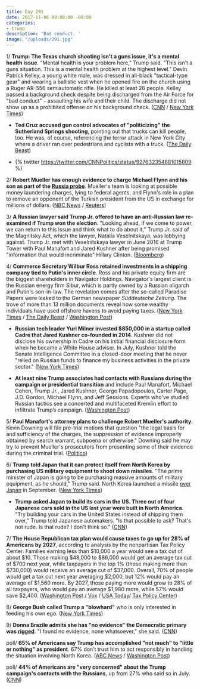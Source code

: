 ```yaml
---
title: Day 291
date: 2017-11-06 09:00:00 -08:00
categories:
- trump
description: 'Bad conduct. '
image: "/uploads/291.jpg"
---
```


1/ **Trump: The Texas church shooting isn't a guns issue, it's a mental health issue**. "Mental health is your problem here," Trump said. "This isn't a guns situation. This is a mental health problem at the highest level." Devin Patrick Kelley, a young white male, was dressed in all-black "tactical-type gear" and wearing a ballistic vest when he opened fire on the church using a Ruger AR-556 semiautomatic rifle. He killed at least 26 people. Kelley passed a background check despite being discharged from the Air Force for "bad conduct" – assaulting his wife and their child. The discharge did not show up as a prohibited offense on his background check. ([CNN](http://www.cnn.com/2017/11/05/politics/trump-texas-shooting-act-evil/index.html) / [New York Times](https://www.nytimes.com/2017/11/05/us/church-shooting-texas.html))

* **Ted Cruz accused gun control advocates of "politicizing" the Sutherland Springs shooting**, pointing out that trucks can kill people, too. He was, of course, referencing the terror attack in New York City where a driver ran over pedestrians and cyclists with a truck. ([The Daily Beast](https://www.thedailybeast.com/ted-cruz-trucks-can-also-kill-people))

* {% twitter https://twitter.com/CNNPolitics/status/927632354881015809 %}

2/ **Robert Mueller has enough evidence to charge Michael Flynn and his son as part of the <a href="{{ site.baseurl }}/trump-russia-investigation/">Russia probe</a>**. Mueller's team is looking at possible money laundering charges, lying to federal agents, and Flynn's role in a plan to remove an opponent of the Turkish president from the US in exchange for millions of dollars. ([NBC News](https://www.nbcnews.com/news/us-news/mueller-has-enough-evidence-bring-charges-flynn-investigation-n817666) / [Reuters](https://www.reuters.com/article/us-usa-trump-russia-mueller/special-counsel-mueller-has-enough-evidence-to-charge-flynn-son-nbc-idUSKBN1D50VE))

3/ **A Russian lawyer said Trump Jr. offered to have an anti-Russian law re-examined if Trump won the election**. "Looking ahead, if we come to power, we can return to this issue and think what to do about it," Trump Jr. said of the Magnitsky Act, which the lawyer, Natalia Veselnitskaya, was lobbying against. Trump Jr. met with Veselnitskaya lawyer in June 2016 at Trump Tower with Paul Manafort and Jared Kushner after being promised "information that would incriminate" Hillary Clinton. ([Bloomberg](https://www.bloomberg.com/news/articles/2017-11-06/trump-jr-said-anti-russia-law-may-be-reviewed-moscow-lawyer-says))

4/ **Commerce Secretary Wilbur Ross retained investments in a shipping company tied to Putin's inner circle**. Ross and his private equity firm are the biggest shareholders in Navigator Holdings. Navigator's largest client is the Russian energy firm Sibur, which is partly owned by a Russian oligarch and Putin's son-in-law. The revelation comes after the so-called Paradise Papers were leaked to the German newspaper *Süddeutsche Zeitung*. The trove of more than 13 million documents reveal how some wealthy individuals have used offshore havens to avoid paying taxes. ([New York Times](https://www.nytimes.com/2017/11/05/world/wilbur-ross-russia.html) / [The Daily Beast](https://www.thedailybeast.com/massive-leak-reveals-new-ties-between-trump-administration-and-russia-implicating-commerce-secretary-wilbur-ross-and-jared-kushner) / [Washington Post](https://www.washingtonpost.com/world/national-security/us-commerce-secretary-invests-in-rm-linked-to-putin-family-and-allies-reports-say/2017/11/05/19148220-4084-4fc7-afe8-56338790e529_story.html))

* **Russian tech leader Yuri Milner invested $850,000 in a startup called Cadre that Jared Kushner co-founded in 2014**. Kushner did not disclose his ownership in Cadre on his initial financial disclosure form when he became a White House adviser. In July, Kushner told the Senate Intelligence Committee in a closed-door meeting that he never "relied on Russian funds to finance my business activities in the private sector." ([New York Times](https://www.nytimes.com/2017/11/05/world/yuri-milner-facebook-twitter-russia.html))

* **At least nine Trump associates had contacts with Russians during the campaign or presidential transition** and include Paul Manafort, Michael Cohen, Trump Jr., Jared Kushner, George Papadopoulos, Carter Page, J.D. Gordon, Michael Flynn, and Jeff Sessions. Experts who've studied Russian tactics see a concerted and multifaceted Kremlin effort to infiltrate Trump’s campaign. ([Washington Post](https://www.washingtonpost.com/politics/at-least-nine-people-in-trumps-orbit-had-contact-with-russians-during-campaign-and-transition/2017/11/05/07c9993c-bf4c-11e7-959c-fe2b598d8c00_story.html))

5/ **Paul Manafort's attorney plans to challenge Robert Mueller's authority**. Kevin Downing will file pre-trial motions that question "the legal basis for and sufficiency of the charges, the suppression of evidence improperly obtained by search warrant, subpoena or otherwise." Downing said he may try to prevent Mueller's prosecutors from presenting some of their evidence during the criminal trial. ([Politico](https://www.politico.com/story/2017/11/04/mueller-russia-probe-challenges-244538))

6/ **Trump told Japan that it can protect itself from North Korea by purchasing US military equipment to shoot down missiles**. "The prime minister of Japan is going to be purchasing massive amounts of military equipment, as he should," Trump said. North Korea launched a missile [over Japan](https://whatthefuckjusthappenedtoday.com/2017/09/15/day-239/#2-north-korea-launched-another-missi) in September. ([New York Times](https://www.nytimes.com/2017/11/06/world/asia/trump-japan-shinzo-abe.html))

* **Trump asked Japan to build its cars in the US. Three out of four Japanese cars sold in the US last year were built in North America**. "Try building your cars in the United States instead of shipping them over," Trump told Japanese automakers. "Is that possible to ask? That's not rude. Is that rude? I don't think so." ([CNN](http://money.cnn.com/2017/11/06/news/economy/trump-japan-autos-fact-check/index.html))

7/ **The House Republican tax plan would cause taxes to go up for 28% of Americans by 2027**, according to analysis by the nonpartisan Tax Policy Center. Families earning less than $10,000 a year would see a tax cut of about $10. Those making $48,000 to $86,000 would get an average tax cut of $700 next year, while taxpayers in the top 1% (those making more than $730,000) would receive an average cut of $37,000. Overall, 70% of people would get a tax cut next year averaging $2,000, but 12% would pay an average of $1,560 more. By 2027, those paying more would grow to 28% of all taxpayers, who would pay an average $1,980 more, while 57% would save $2,400. ([Washington Post](https://www.washingtonpost.com/news/wonk/wp/2017/11/06/in-gop-plan-taxes-go-down-for-most-americans-but-wealthy-get-the-biggest-cut/) / [Vox](https://www.vox.com/policy-and-politics/2017/11/6/16614540/house-republican-tax-plan-paul-ryan-tax-policy-center) / [USA Today](https://www.usatoday.com/story/news/politics/2017/11/06/price-tax-cuts-28-could-end-up-paying-more-debate-starts-gop-overhaul/837416001/)/ [Tax Policy Center](http://www.taxpolicycenter.org/publications/preliminary-distributional-analysis-tax-cuts-and-jobs-act/full))

8/ **George Bush called Trump a "blowhard"** who is only interested in feeding his own ego. ([New York Times](https://www.nytimes.com/2017/11/04/us/politics/bush-president-book-trump.html))

9/ **Donna Brazile admits she has "no evidence" the Democratic primary was [rigged](https://whatthefuckjusthappenedtoday.com/2017/11/02/day-287/#10-elizabeth-warren-and-donna-brazil)**. "I found no evidence, none whatsoever," she said. ([CNN](http://www.cnn.com/2017/11/05/politics/donna-brazile-primary-rigged/index.html))

poll/ **65% of Americans say Trump has accomplished "not much" to "little or nothing" as president**. 67% don’t trust him to act responsibly in handling the situation involving North Korea. ([ABC News](http://abcnews.go.com/Politics/year-surprise-election-65-percent-trumps-achieved-poll/story?id=50907926) / [Washington Post](https://www.washingtonpost.com/politics/poll-trumps-performance-lags-behind-even-tepid-public-expectations/2017/11/04/35d2a912-bf4d-11e7-959c-fe2b598d8c00_story.html))

poll/ **44% of Americans are "very concerned" about the Trump campaign's contacts with the Russians**, up from 27% who said so in July. ([CNN](http://www.cnn.com/2017/11/06/politics/cnn-poll-trump-approval-russia-concerns/index.html))